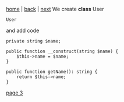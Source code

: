 [home](./page01.md) | [back](./page01.md) | [next](./page03.md)
We create **class** User
```
User
```
and add code
```
private string $name;

public function __construct(string $name) {
    $this->name = $name;
}

public function getName(): string {
    return $this->name;
}
```


[page 3](./page03.md)
